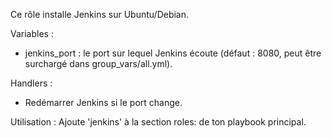 Ce rôle installe Jenkins sur Ubuntu/Debian.

Variables :

- jenkins_port : le port sur lequel Jenkins écoute (défaut : 8080, peut être surchargé dans group_vars/all.yml).

Handlers :

- Redémarrer Jenkins si le port change.

Utilisation :
Ajoute 'jenkins' à la section roles: de ton playbook principal.
